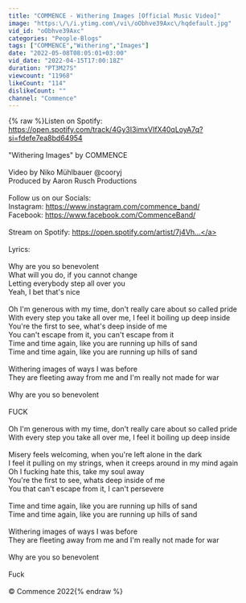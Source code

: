```yaml
---
title: "COMMENCE - Withering Images [Official Music Video]"
image: "https:\/\/i.ytimg.com\/vi\/oObhve39Axc\/hqdefault.jpg"
vid_id: "oObhve39Axc"
categories: "People-Blogs"
tags: ["COMMENCE","Withering","Images"]
date: "2022-05-08T08:05:01+03:00"
vid_date: "2022-04-15T17:00:18Z"
duration: "PT3M27S"
viewcount: "11968"
likeCount: "114"
dislikeCount: ""
channel: "Commence"
---
```

{% raw %}Listen on Spotify: <a rel="nofollow" target="blank" href="https://open.spotify.com/track/4Gy3I3imxVIfX40qLoyA7q?si=fdefe7ea8bd64954">https://open.spotify.com/track/4Gy3I3imxVIfX40qLoyA7q?si=fdefe7ea8bd64954</a><br /><br />&quot;Withering Images&quot; by COMMENCE<br /><br />Video by Niko Mühlbauer @cooryj <br />Produced by Aaron Rusch Productions <br /><br />Follow us on our Socials:<br />Instagram: <a rel="nofollow" target="blank" href="https://www.instagram.com/commence_band/">https://www.instagram.com/commence_band/</a><br />Facebook: <a rel="nofollow" target="blank" href="https://www.facebook.com/CommenceBand/">https://www.facebook.com/CommenceBand/</a><br /><br />Stream on Spotify: <a rel="nofollow" target="blank" href="https://open.spotify.com/artist/7j4Vh...">https://open.spotify.com/artist/7j4Vh...</a><br /><br />Lyrics:<br /><br />Why are you so benevolent<br />What will you do, if you cannot change<br />Letting everybody step all over you<br />Yeah, I bet that's nice<br /><br />Oh I'm generous with my time, don't really care about so called pride<br />With every step you take all over me, I feel it boiling up deep inside<br />You're the first to see, what's deep inside of me<br />You can't escape from it, you can't escape from it<br />Time and time again, like you are running up hills of sand<br />Time and time again, like you are running up hills of sand<br /><br />Withering images of ways I was before<br />They are fleeting away from me and I'm really not made for war<br /><br />Why are you so benevolent<br /><br />FUCK<br /><br />Oh I'm generous with my time, don't really care about so called pride<br />With every step you take all over me, I feel it boiling up deep inside<br /><br />Misery feels welcoming, when you're left alone in the dark<br />I feel it pulling on my strings, when it creeps around in my mind again<br />Oh I fucking hate this, take my soul away<br />You're the first to see, whats deep inside of me<br />You that can't escape from it, I can't persevere<br /><br />Time and time again, like you are running up hills of sand<br />Time and time again, like you are running up hills of sand<br /><br />Withering images of ways I was before<br />They are fleeting away from me and I'm really not made for war<br /><br />Why are you so benevolent<br /><br />Fuck<br /><br />© Commence 2022{% endraw %}
